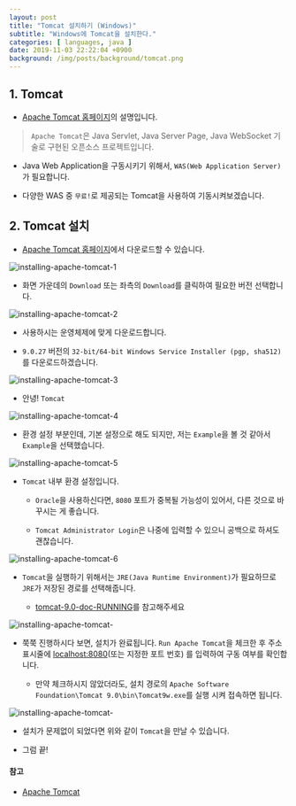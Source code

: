 ```yaml
---
layout: post
title: "Tomcat 설치하기 (Windows)"
subtitle: "Windows에 Tomcat을 설치한다."
categories: [ languages, java ]
date: 2019-11-03 22:22:04 +0900
background: /img/posts/background/tomcat.png
---
```


## 1. Tomcat

- [Apache Tomcat 홈페이지](http://tomcat.apache.org/)의 설명입니다.

> `Apache Tomcat`은 Java Servlet, Java Server Page, Java WebSocket 기술로 구현된 오픈소스 프로젝트입니다.

- Java Web Application을 구동시키기 위해서, `WAS(Web Application Server)`가 필요합니다.

- 다양한 WAS 중 `무료!`로 제공되는 Tomcat을 사용하여 기동시켜보겠습니다.

## 2. Tomcat 설치

- [Apache Tomcat 홈페이지](https://tomcat.apache.org/)에서 다운로드할 수 있습니다.

![installing-apache-tomcat-1](/img/posts/languages/java/installing-apache-tomcat-1.png)

- 화면 가운데의 `Download` 또는 좌측의 `Download`를 클릭하여 필요한 버전 선택합니다.

![installing-apache-tomcat-2](/img/posts/languages/java/installing-apache-tomcat-2.png)

- 사용하시는 운영체제에 맞게 다운로드합니다.

- `9.0.27` 버전의 `32-bit/64-bit Windows Service Installer (pgp, sha512)`를 다운로드하겠습니다.

![installing-apache-tomcat-3](/img/posts/languages/java/installing-apache-tomcat-3.png)

- 안녕! `Tomcat`

![installing-apache-tomcat-4](/img/posts/languages/java/installing-apache-tomcat-4.png)

- 환경 설정 부분인데, 기본 설정으로 해도 되지만, 저는 `Example`을 볼 것 같아서 `Example`을 선택했습니다.

![installing-apache-tomcat-5](/img/posts/languages/java/installing-apache-tomcat-5.png)

- `Tomcat` 내부 환경 설정입니다. 

  - `Oracle`을 사용하신다면, `8080` 포트가 중복될 가능성이 있어서, 다른 것으로 바꾸시는 게 좋습니다.

  - `Tomcat Administrator Login`은 나중에 입력할 수 있으니 공백으로 하셔도 괜찮습니다.

![installing-apache-tomcat-6](/img/posts/languages/java/installing-apache-tomcat-6.png)

- `Tomcat`을 실행하기 위해서는 `JRE(Java Runtime Environment)`가 필요하므로 `JRE`가 저장된 경로를 선택해줍니다.

  - [tomcat-9.0-doc-RUNNING](http://tomcat.apache.org/tomcat-9.0-doc/RUNNING.txt)를 참고해주세요

![installing-apache-tomcat-](/img/posts/languages/java/installing-apache-tomcat-7.png)

- 쭉쭉 진행하시다 보면, 설치가 완료됩니다. `Run Apache Tomcat`을 체크한 후 주소표시줄에 [localhost:8080](https://localhost:8080)(또는 지정한 포트 번호) 를 입력하여 구동 여부를 확인합니다.

  - 만약 체크하시지 않았더라도, 설치 경로의 `Apache Software Foundation\Tomcat 9.0\bin\Tomcat9w.exe`를 실행 시켜 접속하면 됩니다.

![installing-apache-tomcat-](/img/posts/languages/java/installing-apache-tomcat-8.png)

- 설치가 문제없이 되었다면 위와 같이 `Tomcat`을 만날 수 있습니다.

- 그럼 끝!

#### 참고

- [Apache Tomcat](http://tomcat.apache.org/)
